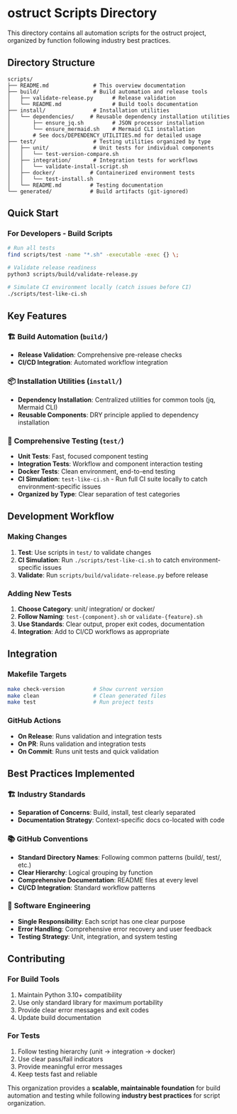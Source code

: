 # ostruct Scripts Directory

This directory contains all automation scripts for the ostruct project, organized by function following industry best practices.

## Directory Structure

```
scripts/
├── README.md              # This overview documentation
├── build/                 # Build automation and release tools
│   ├── validate-release.py      # Release validation
│   └── README.md                # Build tools documentation
├── install/               # Installation utilities
│   └── dependencies/     # Reusable dependency installation utilities
│       ├── ensure_jq.sh         # JSON processor installation
│       └── ensure_mermaid.sh    # Mermaid CLI installation
│       # See docs/DEPENDENCY_UTILITIES.md for detailed usage
├── test/                  # Testing utilities organized by type
│   ├── unit/              # Unit tests for individual components
│   │   └── test-version-compare.sh
│   ├── integration/       # Integration tests for workflows
│   │   └── validate-install-script.sh
│   ├── docker/           # Containerized environment tests
│   │   └── test-install.sh
│   └── README.md         # Testing documentation
└── generated/            # Build artifacts (git-ignored)
```

## Quick Start

### For Developers - Build Scripts

```bash
# Run all tests
find scripts/test -name "*.sh" -executable -exec {} \;

# Validate release readiness
python3 scripts/build/validate-release.py

# Simulate CI environment locally (catch issues before CI)
./scripts/test-like-ci.sh
```

## Key Features

### 🏗️ **Build Automation** (`build/`)

- **Release Validation**: Comprehensive pre-release checks
- **CI/CD Integration**: Automated workflow integration

### 📦 **Installation Utilities** (`install/`)

- **Dependency Installation**: Centralized utilities for common tools (jq, Mermaid CLI)
- **Reusable Components**: DRY principle applied to dependency installation

### 🧪 **Comprehensive Testing** (`test/`)

- **Unit Tests**: Fast, focused component testing
- **Integration Tests**: Workflow and component interaction testing
- **Docker Tests**: Clean environment, end-to-end testing
- **CI Simulation**: `test-like-ci.sh` - Run full CI suite locally to catch environment-specific issues
- **Organized by Type**: Clear separation of test categories

## Development Workflow

### Making Changes

1. **Test**: Use scripts in `test/` to validate changes
2. **CI Simulation**: Run `./scripts/test-like-ci.sh` to catch environment-specific issues
3. **Validate**: Run `scripts/build/validate-release.py` before release

### Adding New Tests

1. **Choose Category**: unit/ integration/ or docker/
2. **Follow Naming**: `test-{component}.sh` or `validate-{feature}.sh`
3. **Use Standards**: Clear output, proper exit codes, documentation
4. **Integration**: Add to CI/CD workflows as appropriate

## Integration

### Makefile Targets

```bash
make check-version         # Show current version
make clean                 # Clean generated files
make test                  # Run project tests
```

### GitHub Actions

- **On Release**: Runs validation and integration tests
- **On PR**: Runs validation and integration tests
- **On Commit**: Runs unit tests and quick validation

## Best Practices Implemented

### 🏗️ **Industry Standards**

- **Separation of Concerns**: Build, install, test clearly separated
- **Documentation Strategy**: Context-specific docs co-located with code

### 📚 **GitHub Conventions**

- **Standard Directory Names**: Following common patterns (build/, test/, etc.)
- **Clear Hierarchy**: Logical grouping by function
- **Comprehensive Documentation**: README files at every level
- **CI/CD Integration**: Standard workflow patterns

### 🔧 **Software Engineering**

- **Single Responsibility**: Each script has one clear purpose
- **Error Handling**: Comprehensive error recovery and user feedback
- **Testing Strategy**: Unit, integration, and system testing

## Contributing

### For Build Tools

1. Maintain Python 3.10+ compatibility
2. Use only standard library for maximum portability
3. Provide clear error messages and exit codes
4. Update build documentation

### For Tests

1. Follow testing hierarchy (unit → integration → docker)
2. Use clear pass/fail indicators
3. Provide meaningful error messages
4. Keep tests fast and reliable

This organization provides a **scalable, maintainable foundation** for build automation and testing while following **industry best practices** for script organization.
